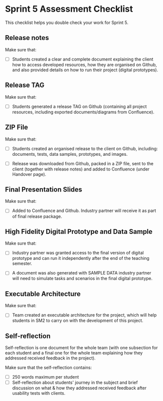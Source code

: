 # Sprint 5 Assessment Checklist
This checklist helps you double check your work for Sprint 5.


## Release notes
Make sure that:

- [ ] Students created a clear and complete document explaining the client how to access developed resources, how they are organised on Github, and also provided details on how to run their project (digital prototypes).


## Release TAG
Make sure that:

- [ ] Students generated a release TAG on Github (containing all project resources, including exported documents/diagrams from Confluence).


## ZIP File
Make sure that:

- [ ] Students created an organised release to the client on Github, including: documents, tests, data samples, prototypes, and images. 
- [ ] Release was downloaded from Github, packed in a ZIP file, sent to the client (together with release notes) and added to Confluence (under Handover page).


## Final Presentation Slides
Make sure that:

- [ ] Added to Confluence and Github. Industry partner will receive it as part of final release package.


## High Fidelity Digital Prototype and Data Sample
Make sure that:

- [ ] Industry partner was granted access to the final version of digital prototype and can run it independently after the end of the teaching semester. 
- [ ] A document was also generated with SAMPLE DATA industry partner will need to simulate tasks and scenarios in the final digital prototype.


## Executable Architecture
Make sure that:

- [ ] Team created an executable architecture for the project, which will help students in SM2 to carry on with the development of this project.


## Self-reflection 

Self-reflection is one document for the whole team (with one subsection for each student and a final one for the whole team explaining how they addressed received feedback in the project).

Make sure that the self-reflection contains:

- [ ] 250 words maximum per student
- [ ] Self-reflection about students' journey in the subject and brief discussion on what & how they addressed received feedback after usability tests with clients.
